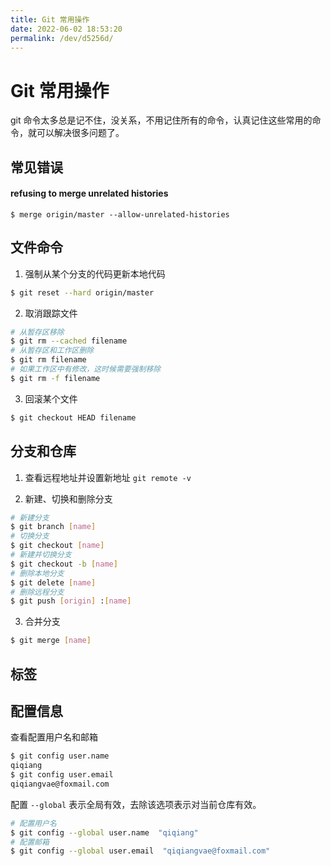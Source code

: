 ```yaml
---
title: Git 常用操作
date: 2022-06-02 18:53:20
permalink: /dev/d5256d/
---
```

# Git 常用操作

git 命令太多总是记不住，没关系，不用记住所有的命令，认真记住这些常用的命令，就可以解决很多问题了。

## 常见错误

#### refusing to merge unrelated histories

```shell
$ merge origin/master --allow-unrelated-histories
```



## 文件命令

1. 强制从某个分支的代码更新本地代码

```bash
$ git reset --hard origin/master
```

2. 取消跟踪文件

```bash
# 从暂存区移除
$ git rm --cached filename
# 从暂存区和工作区删除
$ git rm filename
# 如果工作区中有修改，这时候需要强制移除
$ git rm -f filename
```

3. 回滚某个文件

```bash
$ git checkout HEAD filename
```

## 分支和仓库

1. 查看远程地址并设置新地址 `git remote -v`

2. 新建、切换和删除分支

```bash
# 新建分支
$ git branch [name]
# 切换分支
$ git checkout [name]
# 新建并切换分支
$ git checkout -b [name]
# 删除本地分支
$ git delete [name]
# 删除远程分支
$ git push [origin] :[name]
```

3. 合并分支

```bash
$ git merge [name]
```

## 标签

## 配置信息

查看配置用户名和邮箱

```bash
$ git config user.name
qiqiang
$ git config user.email
qiqiangvae@foxmail.com
```

配置 `--global` 表示全局有效，去除该选项表示对当前仓库有效。

```bash
# 配置用户名
$ git config --global user.name  "qiqiang"
# 配置邮箱
$ git config --global user.email  "qiqiangvae@foxmail.com"
```
